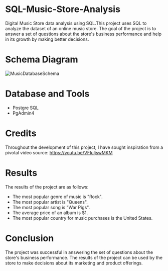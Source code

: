 # SQL-Music-Store-Analysis
Digital Music Store data analysis using SQL.This project uses SQL to analyze the dataset of an online music store. The goal of the project is to answer a set of questions about the store's business performance and help in its growth by making better decisions.

# Schema Diagram

![MusicDatabaseSchema](https://github.com/Amoghakrao/SQL-Music-Store-Analysis/assets/109468603/0916a7ba-e88f-4ad4-958d-a00e71924764)

# Database and Tools
*  Postgre SQL
*  PgAdmin4

# Credits
Throughout the development of this project, I have sought inspiration from a pivotal video source: https://youtu.be/VFIuIjswMKM

# Results
The results of the project are as follows:

* The most popular genre of music is "Rock".
* The most popular artist is "Queens".
* The most popular song is "War Pigs".
* The average price of an album is $1.
* The most popular country for music purchases is the United States.

# Conclusion
The project was successful in answering the set of questions about the store's business performance. The results of the project can be used by the store to make decisions about its marketing and product offerings.
